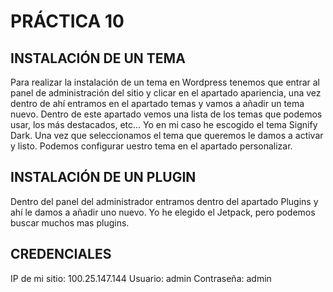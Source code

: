 # PRÁCTICA 10

## INSTALACIÓN DE UN TEMA
Para realizar la instalación de un tema en Wordpress tenemos que entrar al panel de administración del sitio y clicar en el apartado apariencia, una vez dentro de ahí entramos en el apartado temas y vamos a añadir un tema nuevo. Dentro de este apartado vemos una lista de los temas que podemos usar, los más destacados, etc... Yo en mi caso he escogido el tema Signify Dark.
Una vez que seleccionamos el tema que queremos le damos a activar y listo. Podemos configurar  uestro tema en el apartado personalizar.

## INSTALACIÓN DE UN PLUGIN
Dentro del panel del administrador entramos dentro del apartado Plugins y ahí le damos a añadir uno nuevo. Yo he elegido el Jetpack, pero podemos buscar muchos mas plugins.

## CREDENCIALES
IP de mi sitio: 100.25.147.144
Usuario: admin
Contraseña: admin

